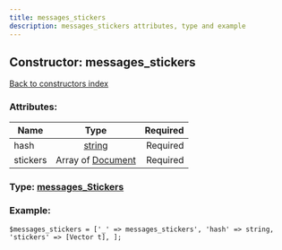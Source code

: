 ```yaml
---
title: messages_stickers
description: messages_stickers attributes, type and example
---
```

## Constructor: messages\_stickers  
[Back to constructors index](index.md)



### Attributes:

| Name     |    Type       | Required |
|----------|:-------------:|---------:|
|hash|[string](../types/string.md) | Required|
|stickers|Array of [Document](../types/Document.md) | Required|



### Type: [messages\_Stickers](../types/messages_Stickers.md)


### Example:

```
$messages_stickers = ['_' => messages_stickers', 'hash' => string, 'stickers' => [Vector t], ];
```